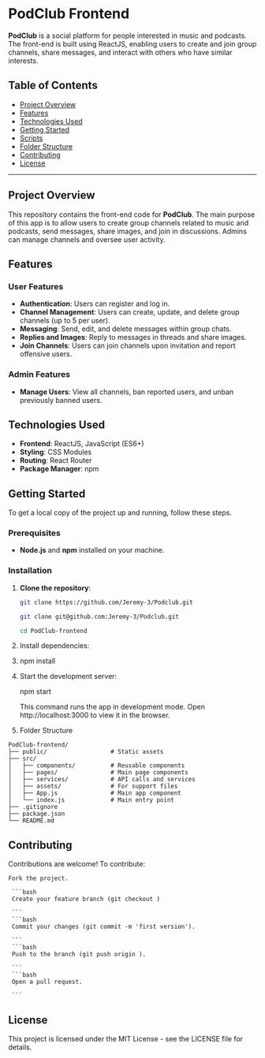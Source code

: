 # PodClub Frontend

**PodClub** is a social platform for people interested in music and podcasts. The front-end is built using ReactJS, enabling users to create and join group channels, share messages, and interact with others who have similar interests.

## Table of Contents

- [Project Overview](#project-overview)
- [Features](#features)
- [Technologies Used](#technologies-used)
- [Getting Started](#getting-started)
- [Scripts](#scripts)
- [Folder Structure](#folder-structure)
- [Contributing](#contributing)
- [License](#license)

---

## Project Overview

This repository contains the front-end code for **PodClub**. The main purpose of this app is to allow users to create group channels related to music and podcasts, send messages, share images, and join in discussions. Admins can manage channels and oversee user activity.

## Features

### User Features

- **Authentication**: Users can register and log in.
- **Channel Management**: Users can create, update, and delete group channels (up to 5 per user).
- **Messaging**: Send, edit, and delete messages within group chats.
- **Replies and Images**: Reply to messages in threads and share images.
- **Join Channels**: Users can join channels upon invitation and report offensive users.

### Admin Features

- **Manage Users**: View all channels, ban reported users, and unban previously banned users.

## Technologies Used

- **Frontend**: ReactJS, JavaScript (ES6+)
- **Styling**: CSS Modules
- **Routing**: React Router
- **Package Manager**: npm

## Getting Started

To get a local copy of the project up and running, follow these steps.

### Prerequisites

- **Node.js** and **npm** installed on your machine.

### Installation

1. **Clone the repository**:

   ```bash
   git clone https://github.com/Jeremy-3/Podclub.git

   ```
   ```bash
   git clone git@github.com:Jeremy-3/Podclub.git

   ```
   ```bash
   cd PodClub-frontend

   ```

2. Install dependencies:

3. npm install

4. Start the development server:

    npm start

    This command runs the app in development mode. Open http://localhost:3000 to view it in the browser.

5. Folder Structure
  ```plaintext
 PodClub-frontend/
 ├── public/                  # Static assets
 ├── src/
 │   ├── components/          # Reusable components
 │   ├── pages/               # Main page components
 │   ├── services/            # API calls and services
 │   ├── assets/              # For support files
 │   ├── App.js               # Main app component
 │   └── index.js             # Main entry point
 ├── .gitignore
 ├── package.json
 └── README.md
```

## Contributing

Contributions are welcome! To contribute:
   
    Fork the project.

     ```bash
     Create your feature branch (git checkout )

     ```
     ```bash
     Commit your changes (git commit -m 'first version').

     ```
     ```bash
     Push to the branch (git push origin ).

     ```
     ```bash
     Open a pull request.

     ```

## License

This project is licensed under the MIT License - see the LICENSE file for details.